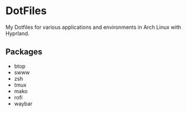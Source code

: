 # DotFiles

My Dotfiles for various applications and environments in Arch Linux with Hyprland.

## Packages

- btop
- swww
- zsh
- tmux
- mako
- rofi
- waybar

